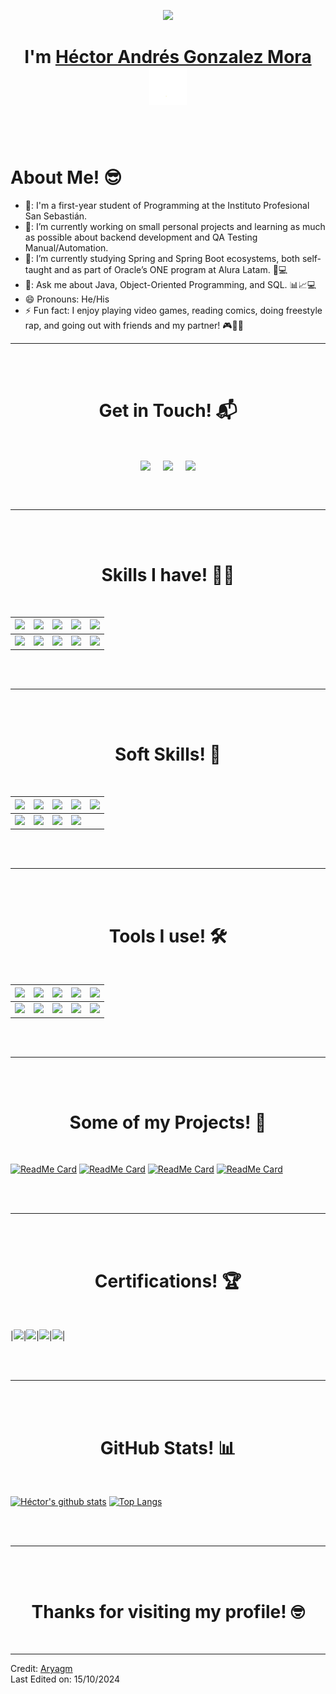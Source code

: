 <p align="center">
  <img src="https://darkbyteblog.wordpress.com/wp-content/uploads/2010/12/holamundo-consola.jpg" height="230"/>
</p>

<h1 align="center">I'm <a href="https://github.com/HectorAGM">Héctor Andrés Gonzalez Mora</a><img src="https://github.com/Kathryn-Jie/Kathryn-Jie/blob/main/wave.gif" width="60px"/></h1>

<br><br>
<h1>About Me! 😎</h1>

- 🏫: I'm a first-year student of Programming at the Instituto Profesional San Sebastián.
- 🔭: I’m currently working on small personal projects and learning as much as possible about backend development and QA Testing Manual/Automation.
- 🌱: I’m currently studying Spring and Spring Boot ecosystems, both self-taught and as part of Oracle’s ONE program at Alura Latam. 🧠💻
- 💬: Ask me about Java, Object-Oriented Programming, and SQL. 📊📈💻
- 😄 Pronouns: He/His
- ⚡ Fun fact: I enjoy playing video games, reading comics, doing freestyle rap, and going out with friends and my partner! 🎮🎤📖

<hr>
<br><br>
<h1 align="center">Get in Touch! 📬</h1>
<br>

<p align="center">
<a href="https://www.linkedin.com/in/hectoryefc/" target="blank"><img align="center" src="https://img.shields.io/badge/Héctor Andrés Gonzalez Mora-0077B5?style=for-the-badge&logo=linkedin&logoColor=white" /></a> &nbsp;&nbsp;&nbsp;  
<a href="mailto:hhector.agm@gmail.com" target="blank"><img align="center" src="https://img.shields.io/badge/hhector.agm@gmail.com-D14836?style=for-the-badge&logo=gmail&logoColor=white" /></a>    &nbsp;&nbsp;&nbsp;       
<a href="https://github.com/hectorgm26" target="blank"><img align="center" src="https://img.shields.io/badge/HectorAGM-100000?style=for-the-badge&logo=github&logoColor=white" /></a>
</p>

<br><br>
<hr>
<br><br>
<h1 align="center">Skills I have! 🤸‍♂</h1>
<br>

|![](https://img.shields.io/badge/Java-brightgreen?style=for-the-badge)|![](https://img.shields.io/badge/OOP-brightgreen?style=for-the-badge)|![](https://img.shields.io/badge/SQL-brightgreen?style=for-the-badge)|![](https://img.shields.io/badge/HTML%20&%20CSS-red?style=for-the-badge)|![](https://img.shields.io/badge/JavaScript-red?style=for-the-badge)|
|---|---|---|---|---|
|![](https://img.shields.io/badge/Spring%20&%20Spring%20Boot-blue?style=for-the-badge)|![](https://img.shields.io/badge/Backend%20Development-blue?style=for-the-badge)|![](https://img.shields.io/badge/SQL%20Databases-blue?style=for-the-badge)|![](https://img.shields.io/badge/QA%20Testing%20with%20Java-blue?style=for-the-badge)|![](https://img.shields.io/badge/And%20More!-yellow?style=for-the-badge)|

<br><br>
<hr>
<br><br>
<h1 align="center">Soft Skills! 🧠</h1>
<br>

|![](https://img.shields.io/badge/Tolerance%20to%20frustration-brightgreen?style=for-the-badge)|![](https://img.shields.io/badge/Self-taught-brightgreen?style=for-the-badge)|![](https://img.shields.io/badge/Analytical%20skills-brightgreen?style=for-the-badge)|![](https://img.shields.io/badge/Work%20under%20pressure-red?style=for-the-badge)|![](https://img.shields.io/badge/Problem-solving-red?style=for-the-badge)|
|---|---|---|---|---|
|![](https://img.shields.io/badge/Research-blue?style=for-the-badge)|![](https://img.shields.io/badge/Fast%20learner-blue?style=for-the-badge)|![](https://img.shields.io/badge/Teamwork-blue?style=for-the-badge)|![](https://img.shields.io/badge/Effective%20communication-blue?style=for-the-badge)|

<br><br>
<hr>
<br><br>
<h1 align="center">Tools I use! 🛠️</h1>
<br>

|![](https://img.shields.io/badge/IntelliJ%20IDEA-000000?style=for-the-badge&logo=intellij-idea&logoColor=white)|![](https://img.shields.io/badge/NetBeans-1B6AC6?style=for-the-badge&logo=apache-netbeans-ide&logoColor=white)|![](https://img.shields.io/badge/Postman-F7931E?style=for-the-badge&logo=postman&logoColor=white)|![](https://img.shields.io/badge/SpringBoot-D00000?style=for-the-badge&logo=Spring&logoColor=white)|![](https://img.shields.io/badge/Trello-F37626.svg?&style=for-the-badge&logo=Trello&logoColor=white)|
|---|---|---|---|---|
|![](https://img.shields.io/badge/Laragon-342B029.svg?&style=for-the-badge&logo=laragon&logoColor=white)|![](https://img.shields.io/badge/SQL%20Server%20Management%20Studio-2C2D72?style=for-the-badge&logo=sqlserver&logoColor=white)|![](https://img.shields.io/badge/DBeaver-777BB4?style=for-the-badge&logo=dbeaver&logoColor=white)|![](https://img.shields.io/badge/Visual%20Studio%20Code-239120?style=for-the-badge&logo=visual-studio-code&logoColor=white)|![](https://img.shields.io/badge/And%20More!-yellow?style=for-the-badge)|

<br><br>
<hr>
<br><br>
<h1 align="center">Some of my Projects! 🎨</h1>
<br>

[![ReadMe Card](https://github-readme-stats.vercel.app/api/pin/?username=hectorgm26&repo=juego-nums-aleatorios&theme=merko)](https://github.com/hectorgm26/juego-nums-aleatorios)
[![ReadMe Card](https://github-readme-stats.vercel.app/api/pin/?username=hectorgm26&repo=encriptador-texto&theme=merko)](https://github.com/hectorgm26/encriptador-texto)
[![ReadMe Card](https://github-readme-stats.vercel.app/api/pin/?username=hectorgm26&repo=porfolio-hector-gm&theme=merko)](https://github.com/hectorgm26/porfolio-hector-gm)
[![ReadMe Card](https://github-readme-stats.vercel.app/api/pin/?username=hectorgm26&repo=conversor-monedas&theme=merko)](https://github.com/hectorgm26/conversor-monedas)

<br><br>
<hr>
<br><br>
<h1 align="center">Certifications! 🏆</h1>
<br>

|[![](https://img.shields.io/badge/Certificación%201-red?style=for-the-badge)](cert-link)|[![](https://img.shields.io/badge/Certificación%202-blue?style=for-the-badge)](cert-link)|[![](https://img.shields.io/badge/Certificación%203-green?style=for-the-badge)](cert-link)|[![](https://img.shields.io/badge/More%20on%20the%20Way!-yellow?style=for-the-badge)](cert-link)|

<br><br>
<hr>
<br><br>
<h1 align="center">GitHub Stats! 📊</h1>
<br>

[![Héctor's github stats](https://github-readme-stats.vercel.app/api?username=hectorgm26&show_icons=true&theme=merko)](https://github.com/hectorgm26/github-readme-stats) 
[![Top Langs](https://github-readme-stats.vercel.app/api/top-langs/?username=hectorgm26&layout=compact&theme=merko)](https://github.com/hectorgm26/github-readme-stats)

<br><br>
<hr>
<br><br>
<h1 align="center">Thanks for visiting my profile! 🤓</h1>
<Br>

------

Credit: [Aryagm](https://github.com/Aryagm)  
Last Edited on: 15/10/2024
